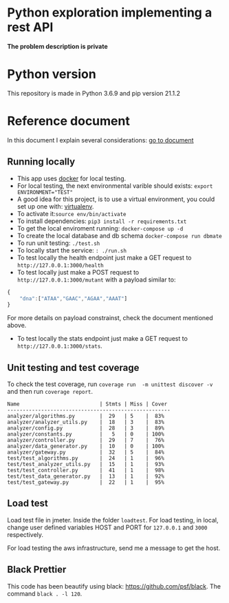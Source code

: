 # Python exploration implementing a rest API

**The problem description is private**

# Python version

This repository is made in Python 3.6.9 and pip version 21.1.2

# Reference document

In this document I explain several considerations: [go to document](https://docs.google.com/document/d/1ZZ_wVpf9ky831L_wC3IqByKQbIkgN4MtHrP81KQRGak/edit?usp=sharing)

## Running locally

* This app uses [docker](https://docs.docker.com/engine/install/) for local testing. 
* For local testing, the next environmental varible should exists: ```export ENVIRONMENT="TEST"```
* A good idea for this project, is to use a virtual environment, you could set up one with: [virtualenv](https://virtualenv.pypa.io/en/latest/).
* To activate it:`source env/bin/activate`
* To install dependencies: `pip3 install -r requirements.txt`
* To get the local enviroment running: ```docker-compose up -d``` 
* To create the local database and db schema  ```docker-compose run dbmate```
* To run unit testing: `./test.sh`
* To locally start the service: `: ./run.sh`
* To test locally the health endpoint just make a GET request to ```http://127.0.0.1:3000/health``` 
* To test locally just make a POST request to ```http://127.0.0.1:3000/mutant``` with a payload similar to:

```Javascript
{
    "dna":["ATAA","GAAC","AGAA","AAAT"]
}
```
For more details on payload constrainst, check the document mentioned above.

* To test locally the stats endpoint just make a GET request to ```http://127.0.0.1:3000/stats```.

## Unit testing and test coverage
To check the test coverage, run `coverage run  -m unittest discover -v` and then run `coverage report`.

```
Name                          | Stmts | Miss | Cover
-----------------------------------------------------
analyzer/algorithms.py        |  29   | 5    |  83%
analyzer/analyzer_utils.py    |  18   | 3    |  83%
analyzer/config.py            |  28   | 3    |  89%
analyzer/constants.py         |   5   | 0    | 100%
analyzer/controller.py        |  29   | 7    |  76%
analyzer/data_generator.py    |  10   | 0    | 100%
analyzer/gateway.py           |  32   | 5    |  84%
test/test_algorithms.py       |  24   | 1    |  96%
test/test_analyzer_utils.py   |  15   | 1    |  93%
test/test_controller.py       |  41   | 1    |  98%
test/test_data_generator.py   |  13   | 1    |  92%
test/test_gateway.py          |  22   | 1    |  95%
```

## Load test
Load test file in jmeter. Inside the folder ```loadtest```. For load testing, in local, change user defined variables HOST and PORT for ```127.0.0.1``` and ```3000``` respectively.

For load testing the aws infrastructure, send me a message to get the host. 

## Black Prettier

This code has been beautify using black: https://github.com/psf/black. 
The command `black . -l 120`.

